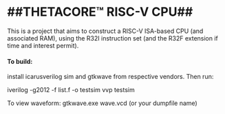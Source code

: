 # ##THETACORE™️ RISC-V CPU##

This is a project that aims to construct a RISC-V ISA-based CPU (and associated RAM), using the R32I instruction set (and the R32F extension if time and interest permit).

#### To build:

install icarusverilog sim and gtkwave from respective vendors. Then run:

iverilog -g2012 -f list.f -o testsim
vvp testsim

To view waveform:
gtkwave.exe wave.vcd (or your dumpfile name)